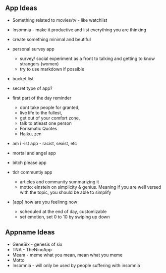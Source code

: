 ## App Ideas

- Something related to movies/tv - like watchlist
- Insomnia - make it productive and list everything you are thinking
- create something minimal and beutiful


- personal survey app
	- survey/ social experiment as a front to talking and getting to know strangers (women)
	- try to use markdown if possible
	
	
- bucket list
- secret type of app?
- first part of the day reminder 
	- dont take people for granted, 
	- live life to the fullest, 
	- get out of your comfort zone, 
	- talk to atleast one person
	- Forismatic Quotes
	- Haiku, zen
- am i -ist app - racist, sexist, etc
- mortal and angel app
- bitch please app
- tldr communtiy app 
	- articles and community summarizing it 
	- motto: einstein on simplicity & genius. 
		Meaning if you are well versed with the topic, 
		you should be able to simplify
- [app] how are you feelinng now
	- scheduled at the end of day, customizable
	- set emotion, set 0 to 10 by swiping up down
	
	
## Appname Ideas
- GeneSix - genesis of six
- TNA - TheNinoApp
- Meam - meme what you mean, mean what you meme
- Motto
- Insomnia - will only be used by people suffering with insomnia

